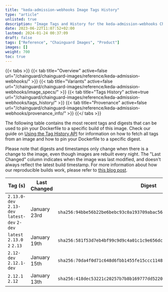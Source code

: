 ```yaml
---
title: "keda-admission-webhooks Image Tags History"
type: "article"
unlisted: true
description: "Image Tags and History for the keda-admission-webhooks Chainguard Image"
date: 2023-06-22T11:07:52+02:00
lastmod: 2024-01-24 00:37:09
draft: false
tags: ["Reference", "Chainguard Images", "Product"]
images: []
weight: 700
toc: true
---
```


{{< tabs >}}
{{< tab title="Overview" active=false url="/chainguard/chainguard-images/reference/keda-admission-webhooks/" >}}
{{< tab title="Variants" active=false url="/chainguard/chainguard-images/reference/keda-admission-webhooks/image_specs/" >}}
{{< tab title="Tags History" active=true url="/chainguard/chainguard-images/reference/keda-admission-webhooks/tags_history/" >}}
{{< tab title="Provenance" active=false url="/chainguard/chainguard-images/reference/keda-admission-webhooks/provenance_info/" >}}
{{</ tabs >}}

The following table contains the most recent tags and digests that can be used to pin your Dockerfile to a specific build of this image. Check our guide on [Using the Tag History API](/chainguard/chainguard-images/using-the-tag-history-api/) for information on how to fetch all tags from an image and how to pin your Dockerfile to a specific digest.

Please note that digests and timestamps only change when there is a change to the image, even though images are rebuilt every night. The "Last Changed" column indicates when the image was last modified, and doesn't always reflect the latest build timestamp. For more information about how our reproducible builds work, please refer to [this blog post](https://www.chainguard.dev/unchained/reproducing-chainguards-reproducible-image-builds).

| Tag (s)                                       | Last Changed | Digest                                                                    |
|-----------------------------------------------|--------------|---------------------------------------------------------------------------|
|  `2.13.0-dev` `2.13-dev` `latest-dev` `2-dev` | January 23rd | `sha256:94bbe56b22be6bebc93c0a193709abac564d54228c1ee82171ff29ee65d923b6` |
|  `latest` `2.13.0` `2` `2.13`                 | January 19th | `sha256:581f53d7eb4bf99c9d9c4a01c1c9e656dc532708e2264f0df25490617935c92c` |
|  `2.12-dev` `2.12.1-dev`                      | January 15th | `sha256:70da4f0d71c648d6fbb1455fe15ccc1148cfa2808df8a73ee4197853ed4f702d` |
|  `2.12.1` `2.12`                              | January 13th | `sha256:418dec53221c20257b7b8b169777dd522027594b60677fb9e1e28b506ff967d4` |

